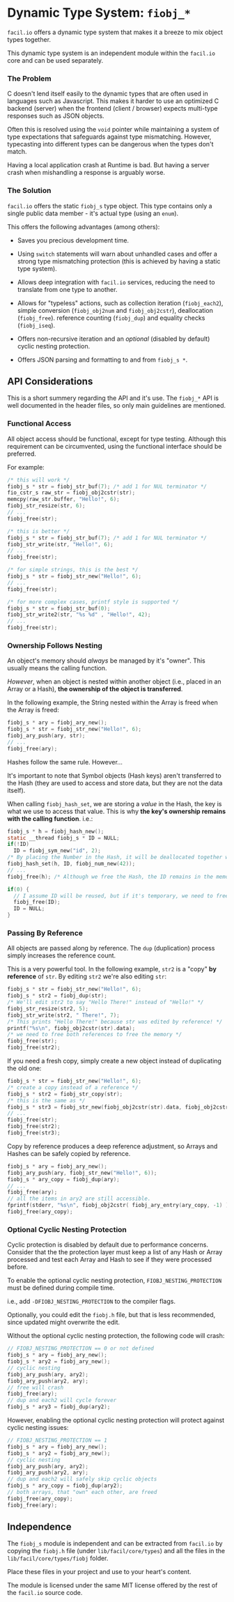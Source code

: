 # Dynamic Type System: `fiobj_*`

`facil.io` offers a dynamic type system that makes it a breeze to mix object types together.

This dynamic type system is an independent module within the `facil.io` core and can be used separately.

### The Problem

C doesn't lend itself easily to the dynamic types that are often used in languages such as Javascript. This makes it harder to use an optimized C backend (server) when the frontend (client / browser) expects multi-type responses such as JSON objects.

Often this is resolved using the `void` pointer while maintaining a system of type expectations that safeguards against type mismatching. However, typecasting into different types can be dangerous when the types don't match.

Having a local application crash at Runtime is bad. But having a server crash when mishandling a response is arguably worse.

### The Solution

`facil.io` offers the static `fiobj_s` type object. This type contains only a single public data member - it's actual type (using an `enum`).

This offers the following advantages (among others):

* Saves you precious development time.

* Using `switch` statements will warn about unhandled cases and offer a strong type mismatching protection (this is achieved by having a static type system).

* Allows deep integration with `facil.io` services, reducing the need to translate from one type to another.

* Allows for "typeless" actions, such as collection iteration (`fiobj_each2`), simple conversion (`fiobj_obj2num` and `fiobj_obj2cstr`), deallocation (`fiobj_free`). reference counting (`fiobj_dup`) and equality checks (`fiobj_iseq`).

* Offers non-recursive iteration and an *optional* (disabled by default) cyclic nesting protection.

* Offers JSON parsing and formatting to and from `fiobj_s *`.

## API Considerations

This is a short summery regarding the API and it's use. The `fiobj_*` API is well documented in the header files, so only main guidelines are mentioned.

### Functional Access

All object access should be functional, except for type testing. Although this requirement can be circumvented, using the functional interface should be preferred.

For example:

```c
/* this will work */
fiobj_s * str = fiobj_str_buf(7); /* add 1 for NUL terminator */
fio_cstr_s raw_str = fiobj_obj2cstr(str);
memcpy(raw_str.buffer, "Hello!", 6);
fiobj_str_resize(str, 6);
// ...
fiobj_free(str);

/* this is better */
fiobj_s * str = fiobj_str_buf(7); /* add 1 for NUL terminator */
fiobj_str_write(str, "Hello!", 6);
// ...
fiobj_free(str);

/* for simple strings, this is the best */
fiobj_s * str = fiobj_str_new("Hello!", 6);
// ...
fiobj_free(str);

/* for more complex cases, printf style is supported */
fiobj_s * str = fiobj_str_buf(0);
fiobj_str_write2(str, "%s %d" , "Hello!", 42);
// ...
fiobj_free(str);
```

### Ownership Follows Nesting

An object's memory should *always* be managed by it's "owner". This usually means the calling function.

*However*, when an object is nested within another object (i.e., placed in an Array or a Hash), **the ownership of the object is transferred**.

In the following example, the String nested within the Array is freed when the Array is freed:

```c
fiobj_s * ary = fiobj_ary_new();
fiobj_s * str = fiobj_str_new("Hello!", 6);
fiobj_ary_push(ary, str);
// ...
fiobj_free(ary);
```
Hashes follow the same rule. However...

It's important to note that Symbol objects (Hash keys) aren't transferred to the Hash (they are used to access and store data, but they are not the data itself).

When calling `fiobj_hash_set`, we are storing a *value* in the Hash, the key is what we use to access that value. This is why **the key's ownership remains with the calling function**. i.e.:

```c
fiobj_s * h = fiobj_hash_new();
static __thread fiobj_s * ID = NULL;
if(!ID)
  ID = fiobj_sym_new("id", 2);
/* By placing the Number in the Hash, it will be deallocated together with the Hash */
fiobj_hash_set(h, ID, fiobj_num_new(42));
// ...
fiobj_free(h); /* Although we free the Hash, the ID remains in the memory */

if(0) {
  // I assume ID will be reused, but if it's temporary, we need to free it
  fiobj_free(ID);
  ID = NULL;
}
```

### Passing By Reference

All objects are passed along by reference. The `dup` (duplication) process simply increases the reference count.

This is a very powerful tool. In the following example, `str2` is a "copy" **by reference** of `str`. By editing `str2` we're also editing `str`:

```c
fiobj_s * str = fiobj_str_new("Hello!", 6);
fiobj_s * str2 = fiobj_dup(str);
/* We'll edit str2 to say "Hello There!" instead of "Hello!" */
fiobj_str_resize(str2, 5);
fiobj_str_write(str2, " There!", 7);
/* This prints "Hello There!" because str was edited by reference! */
printf("%s\n", fiobj_obj2cstr(str).data);
/* we need to free both references to free the memory */
fiobj_free(str);
fiobj_free(str2);
```

If you need a fresh copy, simply create a new object instead of duplicating the old one:

```c
fiobj_s * str = fiobj_str_new("Hello!", 6);
/* create a copy instead of a reference */
fiobj_s * str2 = fiobj_str_copy(str);
/* this is the same as */
fiobj_s * str3 = fiobj_str_new(fiobj_obj2cstr(str).data, fiobj_obj2cstr(str).len);
// ...
fiobj_free(str);
fiobj_free(str2);
fiobj_free(str3);
```

Copy by reference produces a deep reference adjustment, so Arrays and Hashes can be safely copied by reference.

```c
fiobj_s * ary = fiobj_ary_new();
fiobj_ary_push(ary, fiobj_str_new("Hello!", 6));
fiobj_s * ary_copy = fiobj_dup(ary);
// ...
fiobj_free(ary);
// all the items in ary2 are still accessible.
fprintf(stderr, "%s\n", fiobj_obj2cstr( fiobj_ary_entry(ary_copy, -1) ).buffer );
fiobj_free(ary_copy);
```

### Optional Cyclic Nesting Protection

Cyclic protection is disabled by default due to performance concerns. Consider that the the protection layer must keep a list of any Hash or Array processed and test each Array and Hash to see if they were processed before.

To enable the optional cyclic nesting protection, `FIOBJ_NESTING_PROTECTION` must be defined during compile time.

i.e., add `-DFIOBJ_NESTING_PROTECTION` to the compiler flags.

Optionally, you could edit the `fiobj.h` file, but that is less recommended, since updated might overwrite the edit.

Without the optional cyclic nesting protection, the following code will crash:

```c
// FIOBJ_NESTING_PROTECTION == 0 or not defined
fiobj_s * ary = fiobj_ary_new();
fiobj_s * ary2 = fiobj_ary_new();
// cyclic nesting
fiobj_ary_push(ary, ary2);
fiobj_ary_push(ary2, ary);
// free will crash
fiobj_free(ary);
// dup and each2 will cycle forever
fiobj_s * ary3 = fiobj_dup(ary2);
```

However, enabling the optional cyclic nesting protection will protect against cyclic nesting issues:

```c
// FIOBJ_NESTING_PROTECTION == 1
fiobj_s * ary = fiobj_ary_new();
fiobj_s * ary2 = fiobj_ary_new();
// cyclic nesting
fiobj_ary_push(ary, ary2);
fiobj_ary_push(ary2, ary);
// dup and each2 will safely skip cyclic objects
fiobj_s * ary_copy = fiobj_dup(ary2);
// both arrays, that "own" each other, are freed
fiobj_free(ary_copy);
fiobj_free(ary);
```

## Independence

The `fiobj_s` module is independent and can be extracted from `facil.io` by copying the `fiobj.h` file (under `lib/facil/core/types`) and all the files in the `lib/facil/core/types/fiobj` folder.

Place these files in your project and use to your heart's content.

The module is licensed under the same MIT license offered by the rest of the `facil.io` source code.

